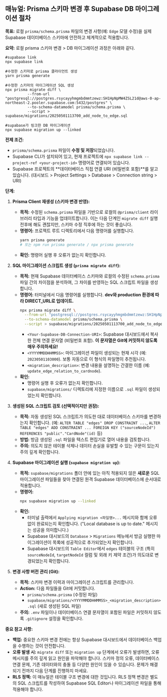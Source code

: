 ## 매뉴얼: Prisma 스키마 변경 후 Supabase DB 마이그레이션 절차

**목표:** 로컬 `prisma/schema.prisma` 파일의 변경 사항(예: `Edge` 모델 수정)을 실제 Supabase 데이터베이스 스키마에 안전하고 체계적으로 적용합니다.

**요약:** 로컬 prisma 스키마 변경 > DB 마이그레이션 과정은 아래와 같다. 
```
#supabase link
npx supabase link 

#수정한 스키마로 prisma 클라이언트 생성
yarn prisma generate

#수정한 스키마의 마이그레이션 SQL 생성
npx prisma migrate diff \
          --from-url "postgresql://postgres.rsycayyhmgmbdmmtzewz:SH1HpNpMW4ZSL21d@aws-0-ap-northeast-2.pooler.supabase.com:5432/postgres" \
          --to-schema-datamodel prisma/schema.prisma \
          --script > supabase/migrations/20250501113700_add_node_to_edge.sql

#supabase가 링크한 DB 마이그레이션
npx supabase migration up --linked
```

**전제 조건:**

*   `prisma/schema.prisma` 파일이 **수정 및 저장**되었습니다.
*   Supabase CLI가 설치되어 있고, 현재 프로젝트에 `npx supabase link --project-ref <your-project-id>` 명령어로 연결되어 있습니다.
*   Supabase 프로젝트의 **데이터베이스 직접 연결 URI (비밀번호 포함)**를 알고 있습니다. (대시보드 > Project Settings > Database > Connection string > URI)

**단계:**

1.  **Prisma Client 재생성 (스키마 변경 반영):**
    *   **목적:** 수정된 `schema.prisma` 파일을 기반으로 로컬의 `@prisma/client` 라이브러리 타입과 기능을 업데이트합니다. 이는 다음 단계인 `migrate diff` 실행 전후에 해도 괜찮지만, 스키마 수정 직후에 하는 것이 좋습니다.
    *   **명령어:** 프로젝트 루트 디렉토리에서 다음 명령어를 실행합니다.
        ```bash
        yarn prisma generate
        # 또는 npm run prisma generate / npx prisma generate
        ```
    *   **확인:** 명령어 실행 후 오류가 없는지 확인합니다.

2.  **SQL 마이그레이션 스크립트 생성 (`prisma migrate diff`):**
    *   **목적:** 현재 Supabase 데이터베이스 스키마와 로컬의 수정된 `schema.prisma` 파일 간의 차이점을 분석하여, 그 차이를 반영하는 SQL 스크립트 파일을 생성합니다.
    *   **명령어:** 터미널에서 다음 명령어를 실행합니다. **dev와 production 환경에 따라 DIRECT_URL로 업데이트.**
        ```bash
        npx prisma migrate diff \
          --from-url "postgresql://postgres.rsycayyhmgmbdmmtzewz:SH1HpNpMW4ZSL21d@aws-0-ap-northeast-2.pooler.supabase.com:5432/postgres" \
          --to-schema-datamodel prisma/schema.prisma \
          --script > supabase/migrations/20250501113700_add_node_to_edge.sql
        ```
        *   `<Your-Supabase-DB-Connection-URI>`: Supabase 대시보드에서 복사한 전체 연결 문자열 (비밀번호 포함). **이 문자열은 Git에 커밋하지 않도록 매우 주의하세요!**
        *   `<YYYYMMDDHHMMSS>`: 마이그레이션 파일이 생성되는 현재 시각 (예: `20230501103000`). 보통 자동으로 이 형식의 파일명이 추천됩니다.
        *   `<migration_description>`: 변경 내용을 설명하는 간결한 이름 (예: `update_edge_relation_to_cardnode`).
    *   **확인:**
        *   명령어 실행 후 오류가 없는지 확인합니다.
        *   `supabase/migrations/` 디렉토리에 지정한 이름으로 `.sql` 파일이 생성되었는지 확인합니다.

3.  **생성된 SQL 스크립트 검토 (선택적이지만 권장):**
    *   **목적:** 자동 생성된 SQL 스크립트가 의도한 대로 데이터베이스 스키마를 변경하는지 확인합니다. (예: `ALTER TABLE "edges" DROP CONSTRAINT ...`, `ALTER TABLE "edges" ADD CONSTRAINT ... FOREIGN KEY ("sourceNodeId") REFERENCES "public"."CardNode"(id)` 등)
    *   **방법:** 방금 생성된 `.sql` 파일을 텍스트 편집기로 열어 내용을 검토합니다.
    *   **주의:** 의도치 않은 테이블 삭제나 데이터 손실을 유발할 수 있는 구문이 있는지 주의 깊게 확인합니다.

4.  **Supabase 마이그레이션 실행 (`supabase migration up`):**
    *   **목적:** `supabase/migrations` 폴더 안에 있는 아직 적용되지 않은 **새로운** SQL 마이그레이션 파일들을 찾아 연결된 원격 Supabase 데이터베이스에 순서대로 적용합니다.
    *   **명령어:**
        ```bash
        npx supabase migration up --linked
        ```
    *   **확인:**
        *   터미널 출력에서 `Applying migration <파일명>...` 메시지와 함께 오류 없이 완료되는지 확인합니다. ("Local database is up to date." 메시지는 성공을 의미합니다.)
        *   Supabase 대시보드의 `Database` > `Migrations` 메뉴에서 방금 실행한 마이그레이션이 목록에 성공적으로 추가되었는지 확인합니다.
        *   Supabase 대시보드의 `Table Editor`에서 `edges` 테이블의 구조 (특히 `sourceNodeId`, `targetNodeId` 컬럼 및 외래 키 제약 조건)가 의도대로 변경되었는지 확인합니다.

5.  **변경 사항 버전 관리 (Git):**
    *   **목적:** 스키마 변경 이력과 마이그레이션 스크립트를 관리합니다.
    *   **Action:** 다음 파일들을 Git에 커밋합니다.
        *   `prisma/schema.prisma` (수정된 파일)
        *   `supabase/migrations/<YYYYMMDDHHMMSS>_<migration_description>.sql` (새로 생성된 SQL 파일)
    *   **주의:** `.env` 파일이나 데이터베이스 연결 문자열이 포함된 파일은 커밋하지 않도록 `.gitignore` 설정을 확인합니다.

**중요 참고 사항:**

*   **백업:** 중요한 스키마 변경 전에는 항상 Supabase 대시보드에서 데이터베이스 백업을 수행하는 것이 안전합니다.
*   **오류 발생 시:** `migrate diff` 또는 `migration up` 단계에서 오류가 발생하면, 오류 메시지를 주의 깊게 읽고 원인을 파악해야 합니다. 스키마 정의 오류, 데이터베이스 연결 문제, 기존 데이터와의 충돌 등 다양한 원인이 있을 수 있습니다. 문제가 해결되기 전까지 다음 단계를 진행하지 마세요.
*   **RLS 정책:** 이 매뉴얼은 테이블 구조 변경에 대한 것입니다. RLS 정책 변경은 별도의 SQL 스크립트를 작성하여 Supabase SQL Editor나 마이그레이션 파일을 통해 적용해야 합니다.